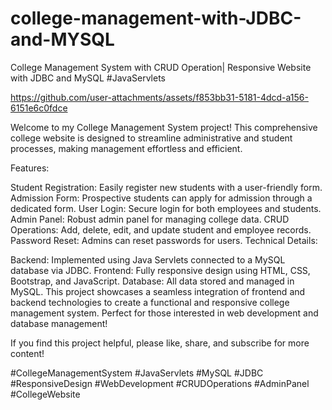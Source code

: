 # college-management-with-JDBC-and-MYSQL

College Management System with CRUD Operation| Responsive Website with JDBC and MySQL #JavaServlets

https://github.com/user-attachments/assets/f853bb31-5181-4dcd-a156-6151e6c0fdce



Welcome to my College Management System project! This comprehensive college website is designed to streamline administrative and student processes, making management effortless and efficient.

Features:

Student Registration: Easily register new students with a user-friendly form.
Admission Form: Prospective students can apply for admission through a dedicated form.
User Login: Secure login for both employees and students.
Admin Panel: Robust admin panel for managing college data.
CRUD Operations: Add, delete, edit, and update student and employee records.
Password Reset: Admins can reset passwords for users.
Technical Details:

Backend: Implemented using Java Servlets connected to a MySQL database via JDBC.
Frontend: Fully responsive design using HTML, CSS, Bootstrap, and JavaScript.
Database: All data stored and managed in MySQL.
This project showcases a seamless integration of frontend and backend technologies to create a functional and responsive college management system. Perfect for those interested in web development and database management!

If you find this project helpful, please like, share, and subscribe for more content!

#CollegeManagementSystem #JavaServlets #MySQL #JDBC #ResponsiveDesign #WebDevelopment #CRUDOperations #AdminPanel #CollegeWebsite





